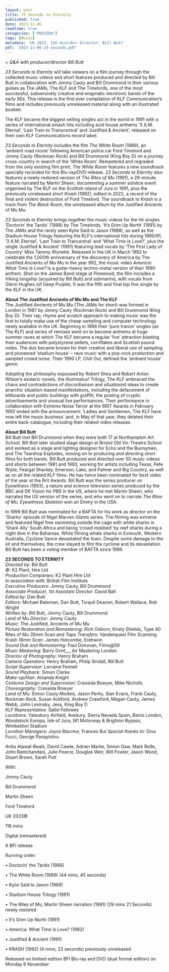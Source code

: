 ```yaml
---
layout: post
title: 23 Seconds to Eternity
published: true
date: 2023-11-06
readtime: true
categories: ['PREVIEW']
tags: [Music]
metadata: 'UK 2023, 116 mins<br> Director: Bill Butt'
pdf: '2023-11-06-23-seconds.pdf'
---
```


_+ Q&A with producer/director Bill Butt_

_23 Seconds to Eternity_ will take viewers on a film journey through the collected music videos and short features produced and directed by Bill Butt in collaboration with Jimmy Cauty and Bill Drummond in their various guises as The JAMs, The KLF and The Timelords, one of the most successful, subversively creative and enigmatic electronic bands of the early 90s. This release is the first ever compilation of KLF Communication’s films and includes previously unreleased material along with an illustrated booklet.

The KLF became the biggest selling singles act in the world in 1991 with a series of international smash hits including acid house anthems ‘3 A.M. Eternal’, ‘Last Train to Transcentral’ and ‘Justified & Ancient’, released on their own KLF Communications record label.

_23 Seconds to Eternity_ includes the film _The White Room_ (1989), an ‘ambient road movie’ following American police car Ford Timelord and Jimmy Cauty (Rockman Rock) and Bill Drummond (King Boy D) on a journey cross-country in search of the ‘White Room’. Remastered and regraded from the only existing film print, _The White Room_ features a new soundtrack specially recorded for this Blu-ray/DVD release. _23 Seconds to Eternity_ also features a newly restored version of _The Rites of Mu_ (1991), a 29-minute feature narrated by Martin Sheen, documenting a summer solstice event organised by The KLF on the Scottish island of Jura in 1991, plus the previously unreleased short _Krash_ (1992), edited in 2022, a record of the final and violent destruction of Ford Timelord. The soundtrack to _Krash_ is a track from _The Black Room_, the unreleased album by the Justified Ancients of Mu Mu.

_23 Seconds to Eternity_ brings together the music videos for the hit singles ‘Doctorin’ the Tardis’ (1988) by The Timelords, ‘It’s Grim Up North’ (1991) by The JAMs and the rarely seen Kylie Said to Jason (1989), as well as the Stadium House Trilogy featuring the KLF’s international hits during 1990/91,  
‘3 A.M. Eternal’, ‘Last Train to Trancentral’ and ‘What Time Is Love?’, plus the single ‘Justified & Ancient’ (1991) featuring lead vocals by ‘The First Lady of Country’ Miss Tammy Wynette. Released in the UK in March 1992 to celebrate the 1,000th anniversary of the discovery of America by The Justified Ancients of Mu Mu in the year 992, the music video _America: What Time Is Love?_ is a guitar-heavy techno-metal version of their 1990 anthem. Shot on the James Bond stage at Pinewood, the film includes a Viking longship (acquired by Bill Butt) and submarine, with vocals from Glenn Hughes (of Deep Purple). It was the fifth and final top five single by the KLF in the UK.

**About The Justified Ancients of Mu Mu and The KLF**  
The Justified Ancients of Mu Mu (The JAMs for short) was formed in London in 1987 by Jimmy Cauty (Rockman Rock) and Bill Drummond (King Boy D). Their rap, rhyme and scratch approach to making music was the first to totally make use of the cheap sampling and computer technology newly available in the UK. Beginning in 1988 their ‘pure trance’ singles (as The KLF) and series of remixes went on to become anthems at huge summer raves at which The KLF became a regular ‘live’ attraction blasting their audiences with polystyrene pellets, cornflakes and Scottish pound notes. The duo became known for their creative and liberal use of sampling and pioneered ‘stadium house’ – rave music with a pop-rock production and sampled crowd noise. Their 1990 LP, Chill Out, defined the ‘ambient house’ genre.

Adopting the philosophy espoused by Robert Shea and Robert Anton Wilson’s esoteric novels, the Illuminatus! Trilogy, The KLF embraced the chaos and contradictions of discordianism and situationist ideas to create anarchic situation-based manifestations, including the defacement of billboards and public buildings with graffiti, the posting of cryptic advertisements and unusual live performances. Their performance in collaboration with Extreme Noise Terror at the BRIT Awards in February 1992 ended with the announcement: ‘Ladies and Gentlemen, The KLF have now left the music business’ and, in May of that year, they deleted their entire back-catalogue, including their related video releases.

**About Bill Butt**  
Bill Butt met Bill Drummond when they were both 17 at Northampton Art School. Bill Butt later studied stage design at Bristol Old Vic Theatre School and worked as a stage and lighting designer for Echo and the Bunnymen, and The Teardrop Explodes, moving on to producing and directing short films for both bands. Bill Butt produced and directed over 50 music videos and shorts between 1981 and 1993, working for artists including Texas, Pete Wylie, Feargal Sharkey, Emerson, Lake, and Palmer and Big Country, as well as on all the related KLF films. He has twice been nominated for best video of the year at the Brit Awards. Bill Butt was the series producer on _Eyewitness_ (1993), a nature and science television series produced by the BBC and DK Vision for PBS in the US, where he met Martin Sheen, who narrated the US version of the series, and who went on to narrate _The Rites of Mu_. _Eyewitness Skeleton_ won an Emmy in the USA.

In 1999 Bill Butt was nominated for a BAFTA for his work as director on the ‘Sharks’ episode of Nigel Marven _Giants_ series. The filming was extreme and featured Nigel free swimming outside the cage with white sharks in ‘Shark Ally’ South Africa and being ‘crowd mobbed’ by reef sharks during a night dive in the Bahamas. While filming whale sharks in Exmouth, Western Australia, Cyclone Vance devastated the town. Despite some damage to the kit and themselves, the crew stayed to film the cyclone and its devastation. Bill Butt has been a voting member of BAFTA since 1999.
<br>

**23 SECONDS TO ETERNITY**  
_Directed by:_ Bill Butt  
_©:_ K2 Plant, Hire Ltd  
_Production Companies:_ K2 Plant Hire Ltd  
_In association with:_ British Film Institute  
_Executive Producers:_ Jimmy Cauty, Bill Drummond  
_Associate Producer, 1st Assistant Director:_
David Ball  
_Edited by:_ Dan Butt  
_Editors:_ Michael Bateman, Dan Butt,
Torquil Deacen, Robert Wallace, Rob Wright  
_Written by:_ Bill Butt, Jimmy Cauty, Bill Drummond  
Land of Mu _Director:_ Jimmy Cauty  
_Music:_ The Justified, Ancients of Mu Mu  
_Picture Restoration and Remastering:_ Rich Osborn, Kirsty Shields, Type 40  
Rites of Mu _35mm Scan and Tape Transfers:_
Vanderquest Film Scanning  
Krash _16mm Scan:_ James Holcombe, Erehwon  
_Sound Dub and Remastering:_ Paul Donovan,
Films@59  
_Music Mastering:_ Barry Grint_,_ Air Mastering London  
_Director of Photography:_ Henry Braham  
_Camera Operators:_ Henry Braham, Philip Sindall, Bill Butt  
_Script Supervisor:_ Lorraine Fennell  
_Sound Playback:_ Simon Clarke  
_Make-up/Hair_: Amanda Knight  
_Costume Design and Supervision:_ Cressida Bowyer, Mike Nicholls  
_Choreography:_ Cressida Bowyer  
_Land of Mu:_ Simon Cauty Models, Jason Perks, Sian Evans,  Frank Cauty, Rockman Rock, Susan Ackford,  Andrew Crawford, Megan Cauty, James Webb,  John Lesinsky, Jess, King Boy D  
_KLF Representative:_ Sallie Fellowes  
_Locations:_ Yatesbury Airfield, Avebury, Sierra Nevada Spain, Benio London, Woodstock Europa, Isle of Jura, M1 Motorway & Brighton Bypass, Wimbeldon Stadium  
_Location Managers:_ Joyce Blacmur,  Frances But 
_Special thanks to:_ Gina Fucci,  George Panayiotou

Anita Atawal-Beals, David Cawte, Adrien Marke, Simon Daw, Mark Rolfe, John Ramchandani, Julie Pearce, Douglas Weir, Will Fowler, Jason Wood, Stuart Brown, Sarah Putt

_With:_

Jimmy Cauty

Bill Drummond

Martin Sheen

Ford Timelord

UK 2023©

116 mins

Digital (remastered)

A BFI release

Running order:

• Doctorin’ the Tardis (1988)

• The White Room (1989) (44 mins, 45 seconds)

• Kylie Said to Jason (1989)

• Stadium House Trilogy (1991)

• The Rites of Mu, Martin Sheen narration (1991) (29 mins 21 Seconds) newly restored

• It’s Grim Up North (1991)

• America: What Time Is Love? (1992)

• Justified & Ancient (1991)

• KRASH (1992) (4 mins, 23 seconds) previously unreleased

Released on limited-edition BFI Blu-ray and DVD (dual format edition) on Monday 6 November
<!--stackedit_data:
eyJoaXN0b3J5IjpbLTExMzA0NjQwOTUsLTE4MDkyMzExNjJdfQ
==
-->
